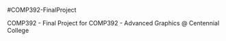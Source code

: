 #COMP392-FinalProject

COMP392 - Final Project for COMP392 - Advanced Graphics @ Centennial College
